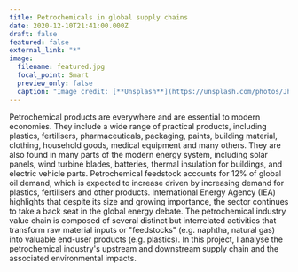 ```yaml
---
title: Petrochemicals in global supply chains
date: 2020-12-10T21:41:00.000Z
draft: false
featured: false
external_link: "*"
image:
  filename: featured.jpg
  focal_point: Smart
  preview_only: false
  caption: "Image credit: [**Unsplash**](https://unsplash.com/photos/JhwiPk9PON4)"
---
```

Petrochemical products are everywhere and are essential to modern economies. They include a wide range of practical products, including plastics, fertilisers, pharmaceuticals, packaging, paints, building material, clothing, household goods, medical equipment and many others. They are also found in many parts of the modern energy system, including solar panels, wind turbine blades, batteries, thermal insulation for buildings, and electric vehicle parts.
Petrochemical feedstock accounts for 12% of global oil demand, which is expected to increase driven by increasing demand for plastics, fertilisers and other products. International Energy Agency (IEA) highlights that despite its size and growing importance, the sector continues to take a back seat in the global energy debate.
The petrochemical industry value chain is composed of several distinct but interrelated activities that transform raw material inputs or "feedstocks" (e.g. naphtha, natural gas) into valuable end-user products (e.g. plastics). In this project, I analyse the petrochemical industry's upstream and downstream supply chain and the associated environmental impacts.